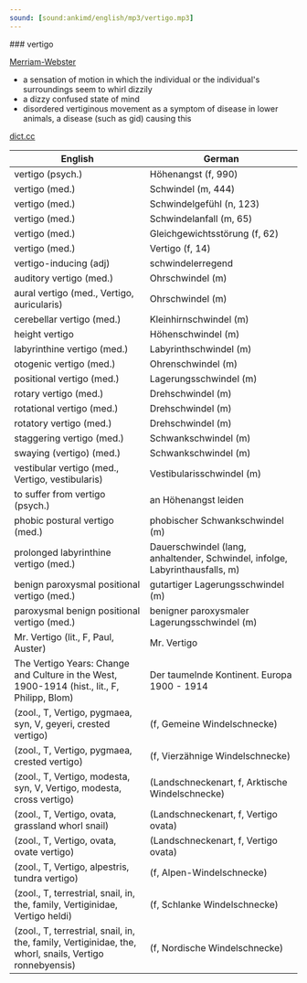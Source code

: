 ```yaml
---
sound: [sound:ankimd/english/mp3/vertigo.mp3]
---
```


\### vertigo

[Merriam-Webster](https://www.merriam-webster.com/dictionary/vertigo)

- a sensation of motion in which the individual or the individual's surroundings seem to whirl dizzily
- a dizzy confused state of mind
- disordered vertiginous movement as a symptom of disease in lower animals, a disease (such as gid) causing this

[dict.cc](https://www.dict.cc/vertigo)

| English        | German       |
| -------------- | ------------ |
| vertigo (psych.) | Höhenangst (f, 990) |
| vertigo (med.) | Schwindel (m, 444) |
| vertigo (med.) | Schwindelgefühl (n, 123) |
| vertigo (med.) | Schwindelanfall (m, 65) |
| vertigo (med.) | Gleichgewichtsstörung (f, 62) |
| vertigo (med.) | Vertigo (f, 14) |
| vertigo-inducing (adj) | schwindelerregend |
| auditory vertigo (med.) | Ohrschwindel (m) |
| aural vertigo (med., Vertigo, auricularis) | Ohrschwindel (m) |
| cerebellar vertigo (med.) | Kleinhirnschwindel (m) |
| height vertigo | Höhenschwindel (m) |
| labyrinthine vertigo (med.) | Labyrinthschwindel (m) |
| otogenic vertigo (med.) | Ohrenschwindel (m) |
| positional vertigo (med.) | Lagerungsschwindel (m) |
| rotary vertigo (med.) | Drehschwindel (m) |
| rotational vertigo (med.) | Drehschwindel (m) |
| rotatory vertigo (med.) | Drehschwindel (m) |
| staggering vertigo (med.) | Schwankschwindel (m) |
| swaying (vertigo) (med.) | Schwankschwindel (m) |
| vestibular vertigo (med., Vertigo, vestibularis) | Vestibularisschwindel (m) |
| to suffer from vertigo (psych.) | an Höhenangst leiden |
| phobic postural vertigo <PPV> (med.) | phobischer Schwankschwindel <PSS> (m) |
| prolonged labyrinthine vertigo (med.) | Dauerschwindel (lang, anhaltender, Schwindel, infolge, Labyrinthausfalls, m) |
| benign paroxysmal positional vertigo <BPPV> (med.) | gutartiger Lagerungsschwindel (m) |
| paroxysmal benign positional vertigo <PBPV> (med.) | benigner paroxysmaler Lagerungsschwindel <BPLS> (m) |
| Mr. Vertigo (lit., F, Paul, Auster) | Mr. Vertigo |
| The Vertigo Years: Change and Culture in the West, 1900-1914 (hist., lit., F, Philipp, Blom) | Der taumelnde Kontinent. Europa 1900 - 1914 |
|  (zool., T, Vertigo, pygmaea, syn, V, geyeri, crested vertigo) |  (f, Gemeine Windelschnecke) |
|  (zool., T, Vertigo, pygmaea, crested vertigo) |  (f, Vierzähnige Windelschnecke) |
|  (zool., T, Vertigo, modesta, syn, V, Vertigo, modesta, cross vertigo) |  (Landschneckenart, f, Arktische Windelschnecke) |
|  (zool., T, Vertigo, ovata, grassland whorl snail) |  (Landschneckenart, f, Vertigo ovata) |
|  (zool., T, Vertigo, ovata, ovate vertigo) |  (Landschneckenart, f, Vertigo ovata) |
|  (zool., T, Vertigo, alpestris, tundra vertigo) |  (f, Alpen-Windelschnecke) |
|  (zool., T, terrestrial, snail, in, the, family, Vertiginidae, Vertigo heldi) |  (f, Schlanke Windelschnecke) |
|  (zool., T, terrestrial, snail, in, the, family, Vertiginidae, the, whorl, snails, Vertigo ronnebyensis) |  (f, Nordische Windelschnecke) |
